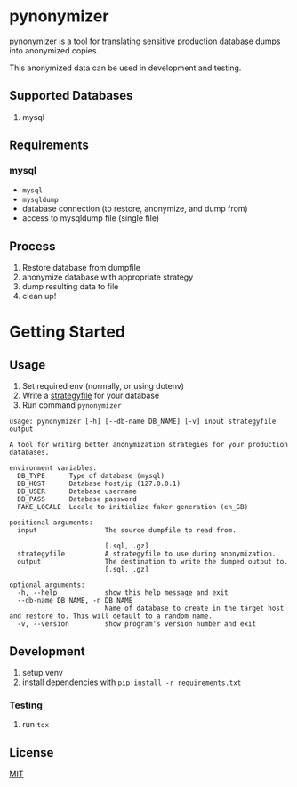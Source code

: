 # pynonymizer

pynonymizer is a tool for translating sensitive production database dumps into anonymized copies.

This anonymized data can be used in development and testing.
## Supported Databases
1. mysql

## Requirements
### mysql
* `mysql`
* `mysqldump`
* database connection (to restore, anonymize, and dump from)
* access to mysqldump file (single file)

## Process
1. Restore database from dumpfile
1. anonymize database with appropriate strategy
1. dump resulting data to file
1. clean up!

# Getting Started

## Usage
1. Set required env (normally, or using dotenv)
1. Write a [strategyfile](/doc/strategyfiles.md) for your database
1. Run command `pynonymizer`
```
usage: pynonymizer [-h] [--db-name DB_NAME] [-v] input strategyfile output

A tool for writing better anonymization strategies for your production databases.

environment variables:
  DB_TYPE      Type of database (mysql)
  DB_HOST      Database host/ip (127.0.0.1)
  DB_USER      Database username
  DB_PASS      Database password
  FAKE_LOCALE  Locale to initialize faker generation (en_GB)

positional arguments:
  input                 The source dumpfile to read from.

                        [.sql, .gz]
  strategyfile          A strategyfile to use during anonymization.
  output                The destination to write the dumped output to.
                        [.sql, .gz]

optional arguments:
  -h, --help            show this help message and exit
  --db-name DB_NAME, -n DB_NAME
                        Name of database to create in the target host and restore to. This will default to a random name.
  -v, --version         show program's version number and exit
```

## Development
1. setup venv
2. install dependencies with `pip install -r requirements.txt`

### Testing
1. run `tox`


## License

[MIT](LICENSE)
